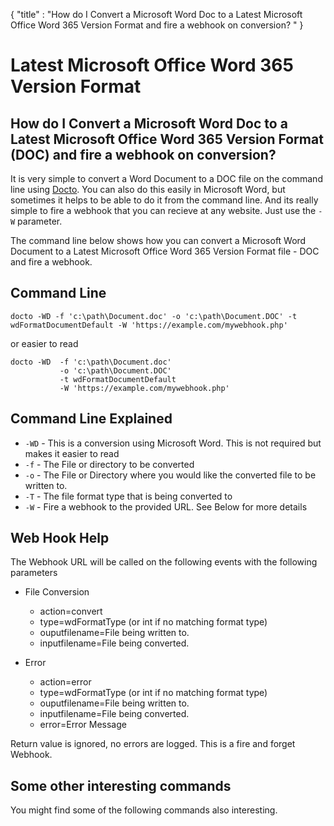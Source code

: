 {
    "title" : "How do I Convert a Microsoft Word Doc to a Latest Microsoft Office Word 365 Version Format  and fire a webhook on conversion? " 
}

Latest Microsoft Office Word 365 Version Format  
==

How do I Convert a Microsoft Word Doc to a Latest Microsoft Office Word 365 Version Format  (DOC) and fire a webhook on conversion?         
-

It is very simple to convert a Word Document to a DOC file  on the command line using [Docto](https://github.com/tobya/docto). You can also do this easily in Microsoft Word, but sometimes it helps to be able to do it from the command line.  And its really simple to fire a webhook that you can recieve at any website.  Just use the `-W` parameter.   

The command line below shows how you can convert a Microsoft Word Document to a Latest Microsoft Office Word 365 Version Format  file - DOC and fire a webhook.

Command Line 
-

 ````
 docto -WD -f 'c:\path\Document.doc' -o 'c:\path\Document.DOC' -t wdFormatDocumentDefault -W 'https://example.com/mywebhook.php'
 ````
 or easier to read
 ````
 docto -WD  -f 'c:\path\Document.doc' 
            -o 'c:\path\Document.DOC' 
            -t wdFormatDocumentDefault
            -W 'https://example.com/mywebhook.php'
 ````

Command Line Explained 
-

 - `-WD` -  This is a conversion using Microsoft Word.  This is not required but makes it easier to read
 - `-f` -  The File or directory to be converted 
 - `-o` -  The File or Directory where you would like the converted file to be written to.
 - `-T` -  The file format type that is being converted to
 - `-W` -  Fire a webhook to the provided URL. See Below for more details


Web Hook Help
-

The Webhook URL will be called on the following events with the following parameters

  - File Conversion
    - action=convert
    - type=wdFormatType (or int if no matching format type)
    - ouputfilename=File being written to.
    - inputfilename=File being converted.

  - Error
    - action=error
    - type=wdFormatType (or int if no matching format type)
    - ouputfilename=File being written to.
    - inputfilename=File being converted.
    - error=Error Message

Return value is ignored, no errors are logged.  This is a fire and forget Webhook.



Some other interesting commands
-

You might find some of the following commands also interesting.

    

